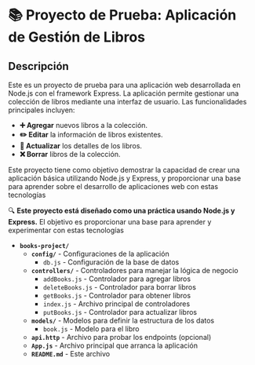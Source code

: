 # 📚 Proyecto de Prueba: Aplicación de Gestión de Libros

## Descripción

Este es un proyecto de prueba para una aplicación web desarrollada en Node.js con el framework Express. La aplicación permite gestionar una colección de libros mediante una interfaz de usuario. Las funcionalidades principales incluyen:

- **➕ Agregar** nuevos libros a la colección.
- **✏️ Editar** la información de libros existentes.
- **🔄 Actualizar** los detalles de los libros.
- **❌ Borrar** libros de la colección.

Este proyecto tiene como objetivo demostrar la capacidad de crear una aplicación básica utilizando Node.js y Express, y proporcionar una base para aprender sobre el desarrollo de aplicaciones web con estas tecnologías

🔍 **Este proyecto está diseñado como una práctica usando Node.js y Express.** El objetivo es proporcionar una base para aprender y experimentar con estas tecnologías

- **`books-project/`**
  - **`config/`** - Configuraciones de la aplicación
    - `db.js` - Configuración de la base de datos
  - **`controllers/`** - Controladores para manejar la lógica de negocio
    - `addBooks.js` - Controlador para agregar libros
    - `deleteBooks.js` - Controlador para borrar libros
    - `getBooks.js` - Controlador para obtener libros
    - `index.js` - Archivo principal de controladores
    - `putBooks.js` - Controlador para actualizar libros
  - **`models/`** - Modelos para definir la estructura de los datos
    - `book.js` - Modelo para el libro
  - **`api.http`** - Archivo para probar los endpoints (opcional)
  - **`App.js`** - Archivo principal que arranca la aplicación
  - **`README.md`** - Este archivo
